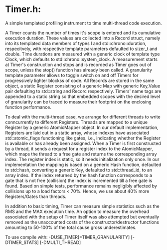 # Timer.h: 

A simple templated profiling instrument to time multi-thread code execution.

A Timer counts the number of times it's scope is entered and its cumulative execution duration.
These values are collected into a Record struct, namely into its templated data members of types
I and std::chrono::duration<R>, respecitvely, with respective template parameters defaulted to
sizer_t and double. Time durations are measured with a generic clock of template type Clock,
which defaults to std::chrono::system_clock. A measurement starts at Timer's construction and 
stops and is recorded as Timer goes out of scope, unless the stop() function has already been 
called. A granularity template parameter allows to toggle switch on and off Timers for 
progressively lighter blockss of code. All Records are stored in the same object, a static
Register consisting of a generic Map with generic Key,Value pair defaulting to std::string and
Recorc respectively. Timers' name tags are appended to a static string so that embedded scopes
with the desired level of granularity can be traced to measure their footprint on the enclosing
function performance.

To deal with the multi-thread case, we arrange for different threads to write conncurrently to
different Registers. Threads are mapped to a unique Register by a generic AtomicMapper object.
In our default implementation, Registers are laid out in a static array, whose indexes have 
associated std::atomic_flags functioning like gates, i.e., indicating whether the Register is
available or has already been assigned. When a Timer is first constructed by a thread, it sends
a request for a register index to the AtomicMapper, which maps the thread to a free gate and
returns the corresponding array index. The register index is static, so it needs initialization
only once. In our implementation the mapping is based on a generic Hash function, defaulted to
std::hash<Key>, converting a generic Key, defaulted to std::thread_id, to an array index. If the
index returned by the hash function corresponds to a gate that is not free (collision) the index
is incremented till a free gate is found. Based on simple tests, performance remains negligibly
affected by collisions up to a load factors < 70%. Hence, we use about 40% more Registers/Gates
than threads.

In addition to basic timing, Timer can measure simple statistics such as the RMS and the MAX 
execution time. An option to measure the overhead associated with the setup of Timer itself was
also attempted but eventually removed as the unaccounted costs of the constructor/destructor
functions amounting to 50-100% of the total cause gross underestimates.

To use compile with: -DUSE_TIMER[=TIMER_GRANULARITY] [-DTIMER_STATS] [-DMULTI_THREAD]

